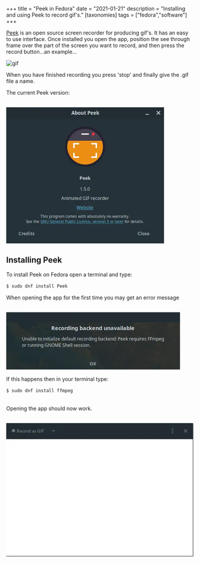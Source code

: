 +++
title =  "Peek in Fedora"
date =   "2021-01-21"
description = "Installing and using Peek to record gif's."
[taxonomies]
tags = ["fedora","software"]
+++

[Peek](https://github.com/phw/peek) is an open source screen recorder for producing gif's.  It has an easy to use interface.  Once installed you open the app, position the see through frame over the part of the screen you want to record, and then press the record button...an example...

![gif](https://i.imgur.com/fpcy0ye.gif#center)

When you have finished recording you press 'stop' and finally give the .gif file a name.

The current Peek version:

\
![about-peek](about-peek.webp)



## Installing Peek

To install Peek on Fedora open a terminal and type:
```bash
$ sudo dnf install Peek
```

When opening the app for the first time you may get an error message

\
![error-message](peek-ffmpeg.webp)

If this happens then in your terminal type:
```bash
$ sudo dnf install ffmpeg
```
\
Opening the app should now work.

\
![peek-screen](peek-screen.webp)
